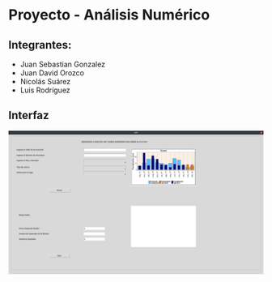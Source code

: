 # Proyecto - Análisis Numérico

## Integrantes:   
* Juan Sebastian Gonzalez
* Juan David Orozco
* Nicolás Suárez
* Luis Rodríguez


## Interfaz
![alt text](https://github.com/nicolas-suarez-97/Proyecto/blob/master/Interfaz/Captura%20de%20pantalla%20de%202018-05-22%2021-48-32.png)
